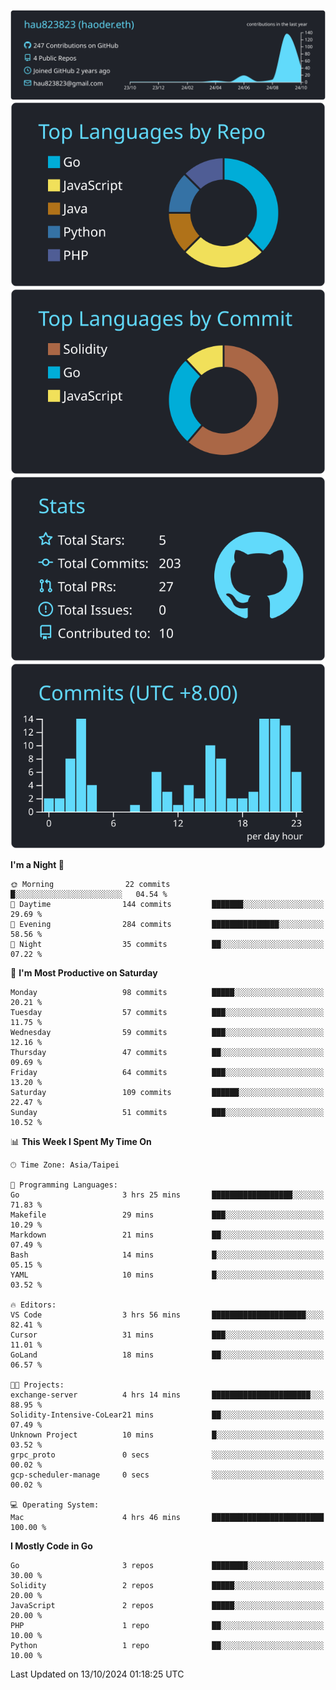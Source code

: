 [![](https://raw.githubusercontent.com/hau823823/hau823823/master/profile-summary-card-output/react/0-profile-details.svg)](https://github.com/vn7n24fzkq/github-profile-summary-cards)
[![](https://raw.githubusercontent.com/hau823823/hau823823/master/profile-summary-card-output/react/1-repos-per-language.svg)](https://github.com/vn7n24fzkq/github-profile-summary-cards) [![](https://raw.githubusercontent.com/hau823823/hau823823/master/profile-summary-card-output/react/2-most-commit-language.svg)](https://github.com/vn7n24fzkq/github-profile-summary-cards)
[![](https://raw.githubusercontent.com/hau823823/hau823823/master/profile-summary-card-output/react/3-stats.svg)](https://github.com/vn7n24fzkq/github-profile-summary-cards) [![](https://raw.githubusercontent.com/hau823823/hau823823/master/profile-summary-card-output/react/4-productive-time.svg)](https://github.com/vn7n24fzkq/github-profile-summary-cards)

<!--START_SECTION:waka-->
**I'm a Night 🦉** 

```text
🌞 Morning                22 commits          █░░░░░░░░░░░░░░░░░░░░░░░░   04.54 % 
🌆 Daytime                144 commits         ███████░░░░░░░░░░░░░░░░░░   29.69 % 
🌃 Evening                284 commits         ███████████████░░░░░░░░░░   58.56 % 
🌙 Night                  35 commits          ██░░░░░░░░░░░░░░░░░░░░░░░   07.22 % 
```
📅 **I'm Most Productive on Saturday** 

```text
Monday                   98 commits          █████░░░░░░░░░░░░░░░░░░░░   20.21 % 
Tuesday                  57 commits          ███░░░░░░░░░░░░░░░░░░░░░░   11.75 % 
Wednesday                59 commits          ███░░░░░░░░░░░░░░░░░░░░░░   12.16 % 
Thursday                 47 commits          ██░░░░░░░░░░░░░░░░░░░░░░░   09.69 % 
Friday                   64 commits          ███░░░░░░░░░░░░░░░░░░░░░░   13.20 % 
Saturday                 109 commits         ██████░░░░░░░░░░░░░░░░░░░   22.47 % 
Sunday                   51 commits          ███░░░░░░░░░░░░░░░░░░░░░░   10.52 % 
```


📊 **This Week I Spent My Time On** 

```text
🕑︎ Time Zone: Asia/Taipei

💬 Programming Languages: 
Go                       3 hrs 25 mins       ██████████████████░░░░░░░   71.83 % 
Makefile                 29 mins             ███░░░░░░░░░░░░░░░░░░░░░░   10.29 % 
Markdown                 21 mins             ██░░░░░░░░░░░░░░░░░░░░░░░   07.49 % 
Bash                     14 mins             █░░░░░░░░░░░░░░░░░░░░░░░░   05.15 % 
YAML                     10 mins             █░░░░░░░░░░░░░░░░░░░░░░░░   03.52 % 

🔥 Editors: 
VS Code                  3 hrs 56 mins       █████████████████████░░░░   82.41 % 
Cursor                   31 mins             ███░░░░░░░░░░░░░░░░░░░░░░   11.01 % 
GoLand                   18 mins             ██░░░░░░░░░░░░░░░░░░░░░░░   06.57 % 

🐱‍💻 Projects: 
exchange-server          4 hrs 14 mins       ██████████████████████░░░   88.95 % 
Solidity-Intensive-CoLear21 mins             ██░░░░░░░░░░░░░░░░░░░░░░░   07.49 % 
Unknown Project          10 mins             █░░░░░░░░░░░░░░░░░░░░░░░░   03.52 % 
grpc_proto               0 secs              ░░░░░░░░░░░░░░░░░░░░░░░░░   00.02 % 
gcp-scheduler-manage     0 secs              ░░░░░░░░░░░░░░░░░░░░░░░░░   00.02 % 

💻 Operating System: 
Mac                      4 hrs 46 mins       █████████████████████████   100.00 % 
```

**I Mostly Code in Go** 

```text
Go                       3 repos             ████████░░░░░░░░░░░░░░░░░   30.00 % 
Solidity                 2 repos             █████░░░░░░░░░░░░░░░░░░░░   20.00 % 
JavaScript               2 repos             █████░░░░░░░░░░░░░░░░░░░░   20.00 % 
PHP                      1 repo              ██░░░░░░░░░░░░░░░░░░░░░░░   10.00 % 
Python                   1 repo              ██░░░░░░░░░░░░░░░░░░░░░░░   10.00 % 
```




 Last Updated on 13/10/2024 01:18:25 UTC
<!--END_SECTION:waka-->
